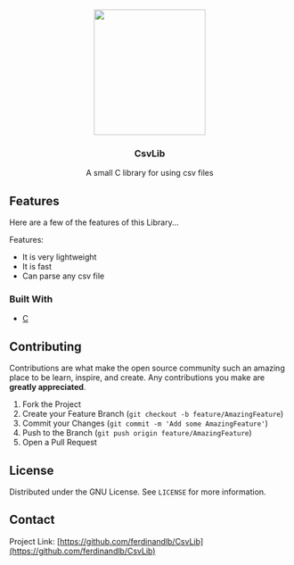 
<br />
<p align="center">
  <img src="https://image.flaticon.com/icons/png/512/28/28842.png" height="225" width="200"></img>
  <h3 align="center">CsvLib</h3>

  <p align="center">
    A small C library for using csv files
    <br />
</p>



## Features

Here are a few of the features of this Library...
 
Features:
* It is very lightweight
* It is fast
* Can parse any csv file



### Built With
* [C](http://cppreference.com)




## Contributing

Contributions are what make the open source community such an amazing place to be learn, inspire, and create. Any contributions you make are **greatly appreciated**.

1. Fork the Project
2. Create your Feature Branch (`git checkout -b feature/AmazingFeature`)
3. Commit your Changes (`git commit -m 'Add some AmazingFeature'`)
4. Push to the Branch (`git push origin feature/AmazingFeature`)
5. Open a Pull Request



<!-- LICENSE -->
## License

Distributed under the GNU License. See `LICENSE` for more information.



<!-- CONTACT -->
## Contact

Project Link: [https://github.com/ferdinandlb/CsvLib](https://github.com/ferdinandlb/CsvLib)
